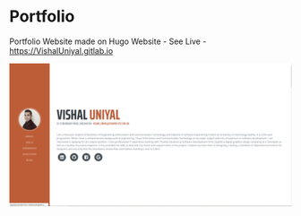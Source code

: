 # Portfolio
Portfolio Website made on Hugo Website - See Live - https://VishalUniyal.gitlab.io


![](git.PNG)
